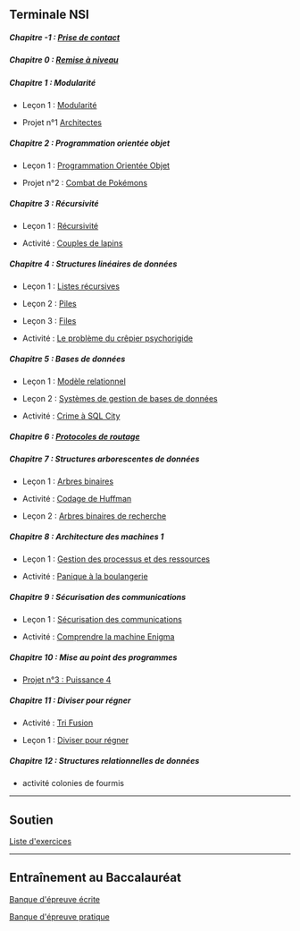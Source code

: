 ## Terminale NSI

##### Chapitre -1 : [Prise de contact](./Prise_de_contact/Prise_de_contact.md)

##### Chapitre 0 : [Remise à niveau](./Remise_à_niveau/Remise_a_niveau.md)

##### Chapitre 1 : Modularité

- Leçon 1 : [Modularité](./Modularité/Modularite.md)

- Projet n°1 [Architectes](./Projets/Projet_architectes.md)

##### Chapitre 2 : Programmation orientée objet

- Leçon 1 : [Programmation Orientée Objet](./Programmation_orientée_objet/Programmation_orientee_objet.md)

- Projet n°2 : [Combat de Pokémons](./Projets/Projet_combat_de_pokémons.md)

##### Chapitre 3 : Récursivité

- Leçon 1 : [Récursivité](./Récursivité/Recursivite.md)

- Activité : [Couples de lapins](./Récursivité/Activité_couples_de_lapins.md)

##### Chapitre 4 : Structures linéaires de données

- Leçon 1 : [Listes récursives](./Structures_linéaires_de_données/Listes_recursives.md)

- Leçon 2 : [Piles](./Structures_linéaires_de_données/Piles.md)

- Leçon 3 : [Files](./Structures_linéaires_de_données/Files.md)

- Activité : [Le problème du crêpier psychorigide](./Structures_linéaires_de_données/Activité_probleme_du_crepier_psychorigide.md)

##### Chapitre 5 : Bases de données

- Leçon 1 : [Modèle relationnel](./Base_de_données/Modèle_relationnel.md)

- Leçon 2 : [Systèmes de gestion de bases de données](./Base_de_données/Systèmes_de_gestion_de_bases_de_données_relationnelles.md)

- Activité : [Crime à SQL City](./Base_de_données/Activité_crime_à_SQL_City.md)

##### Chapitre 6 : [Protocoles de routage](./Pincipe_des_réseaux/Protocoles_de_routage.md)

##### Chapitre 7 : Structures arborescentes de données

- Leçon 1 : [Arbres binaires](./Structures_arborescentes_de_données/Arbres_binaires.md)

- Activité : [Codage de Huffman](./Structures_arborescentes_de_données/Activité_codage_de_huffman.md)

- Leçon 2 : [Arbres binaires de recherche](./Structures_arborescentes_de_données/Arbres_binaires_de_recherche.md)

##### Chapitre 8 : Architecture des machines 1

- Leçon 1 : [Gestion des processus et des ressources](./Architecture_des_machines/Gestion_des_processus_et_des_ressources.md)

- Activité : [Panique à la boulangerie](./Architecture%20des%20machines/Activité_panique_à_la_boulangerie.md)

##### Chapitre 9 : Sécurisation des communications

- Leçon 1 : [Sécurisation des communications](./Sécurisation_des_communications/Sécurisation_des_communications.md)

- Activité : [Comprendre la machine Enigma](./Sécurisation_des_communications/Activité_comprendre_la_machine_enigma.md)

##### Chapitre 10 : Mise au point des programmes

- [Projet n°3 : Puissance 4](./Projets/Projet_puissance_4.md)

##### Chapitre 11 : Diviser pour régner

- Activité : [Tri Fusion](./Diviser_pour_régner/Activité_tri_fusion.pdf)

- Leçon 1 : [Diviser pour régner](./Diviser_pour_régner/Diviser_pour_régner.md)

##### Chapitre 12 : Structures relationnelles de données

- activité colonies de fourmis

______________________

## Soutien

[Liste d'exercices](./Soutien/soutien.md)

______________________

## Entraînement au Baccalauréat

[Banque d'épreuve écrite](https://pixees.fr/informatiquelycee/term/suj_bac/)

[Banque d'épreuve pratique](https://pixees.fr/informatiquelycee/term/ep/index.html)